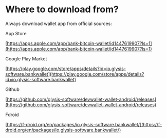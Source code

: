 # Where to download from?

Always download wallet app from official sources:

App Store

[https://apps.apple.com/app/bank-bitcoin-wallet/id1447619907?ls=1](https://apps.apple.com/app/bank-bitcoin-wallet/id1447619907?ls=1)

Google Play Market

[https://play.google.com/store/apps/details?id=io.glysis-software.bankwallet](https://play.google.com/store/apps/details?id=io.glysis-software.bankwallet)

Github

[https://github.com/glysis-software/devwallet-wallet-android/releases](https://github.com/glysis-software/devwallet-wallet-android/releases)

Fdroid

[https://f-droid.org/en/packages/io.glysis-software.bankwallet/](https://f-droid.org/en/packages/io.glysis-software.bankwallet/)
